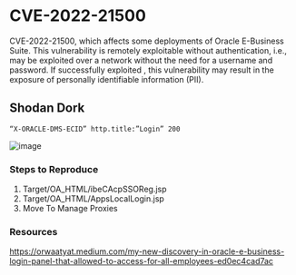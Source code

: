 # CVE-2022-21500
CVE-2022-21500, which affects some deployments of Oracle E-Business Suite. This vulnerability is remotely exploitable without authentication, i.e., may be exploited over a network without the need for a username and password. If successfully exploited
, this vulnerability may result in the exposure of personally identifiable information (PII).


## Shodan Dork
``` “X-ORACLE-DMS-ECID” http.title:”Login” 200 ```

![image](https://user-images.githubusercontent.com/34446299/169638975-f1a6e3be-c0b3-48ca-acb3-7c54b629e473.png)

### Steps to Reproduce
1. Target/OA_HTML/ibeCAcpSSOReg.jsp
2. Target/OA_HTML/AppsLocalLogin.jsp
3. Move To Manage Proxies

### Resources
https://orwaatyat.medium.com/my-new-discovery-in-oracle-e-business-login-panel-that-allowed-to-access-for-all-employees-ed0ec4cad7ac

